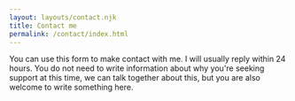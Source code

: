 ```yaml
---
layout: layouts/contact.njk
title: Contact me
permalink: /contact/index.html
---
```

Y﻿ou can use this form to make contact with me. I will usually reply within 24 hours. You do not need to write information about why you're seeking support at this time, we can talk together about this, but you are also welcome to write something here.